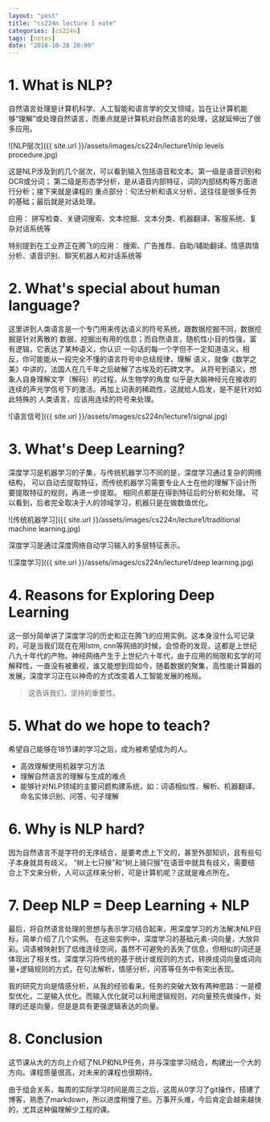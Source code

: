 ```yaml
---
layout: "post"
title: "cs224n lecture 1 note"
categories: [cs224n]
tags: [notes]
date: "2018-10-28 20:00"
---
```

# 1. What is NLP?
自然语言处理是计算机科学、人工智能和语言学的交叉领域，旨在让计算机能够“理解”或处理自然语言，而重点就是计算机对自然语言的处理，这就延伸出了很多应用。

![NLP层次]({{ site.url }}/assets/images/cs224n/lecture1/nlp levels procedure.jpg)

这是NLP涉及到的几个层次，可以看到输入包括语音和文本。第一级是语音识别和OCR或分词；
第二级是形态学分析，是从语音内部特征，词的内部结构等方面进行分析；接下来就是课程的
重点部分：句法分析和语义分析，这往往是很多任务的基础；最后就是对话处理。

应用：
拼写检查、关键词搜索、文本挖掘、文本分类、机器翻译、客服系统、复杂对话系统等

特别提到在工业界正在腾飞的应用：
搜索、广告推荐、自助/辅助翻译、情感舆情分析、语音识别、聊天机器人和对话系统等

# 2. What's special about human language?
这里讲到人类语言是一个专门用来传达语义的符号系统，跟数据挖掘不同，数据挖掘是针对离散的
数据，挖掘出有用的信息；而自然语言，随机性小目的性强，富有逻辑，它表达了某种语义，你认识
一句话的每一个字但不一定知道语义，相反，你可能能从一段完全不懂的语言符号中总结规律，理解
语义，就像《数学之美》中讲的，法国人在几千年之后破解了古埃及的石碑文字。
从符号到语义，想象人自身理解文字（解码）的过程，从生物学的角度
似乎是大脑神经元在接收的连续的声光学信号下的激活。再加上词表的稀疏性，这就给人启发，是不是针对如此特殊的
人类语言，应该用连续的符号来处理。

![语言信号]({{ site.url }}/assets/images/cs224n/lecture1/signal.jpg)

# 3. What's Deep Learning?
深度学习是机器学习的子集，与传统机器学习不同的是，深度学习通过复杂的网络结构，
可以自动去提取特征，而传统机器学习需要专业人士在他的理解下设计所要提取特征的规则，再进一步提取。
相同点都是在得到特征后的分析和处理。
可以看到，后者完全取决于人的领域学习，机器只是在做数值优化。

![传统机器学习]({{ site.url }}/assets/images/cs224n/lecture1/traditional machine learning.jpg)

深度学习是通过深度网络自动学习输入的多层特征表示。

![深度学习]({{ site.url }}/assets/images/cs224n/lecture1/deep learning.jpg)

# 4. Reasons for Exploring Deep Learning
这一部分简单讲了深度学习的历史和正在腾飞的应用实例。这本身没什么可记录的，可是当我们现在在用lstm, cnn等网络的时候，会惊奇的发现，这都是上世纪八九十年代的产物。神经网络产生于上世纪六十年代，由于应用的局限和玄学的可解释性，一直没有被重视，谁又能想到现如今，随着数据的聚集，高性能计算器的发展，深度学习正在以神奇的方式改变着人工智能发展的格局。
> 这告诉我们，坚持的重要性。

# 5. What do we hope to teach?
希望自己能够在18节课的学习之后，成为被希望成为的人。
* 高效理解使用机器学习方法
* 理解自然语言的理解与生成的难点
* 能够针对NLP领域的主要问题构建系统，如：词语相似性、解析、机器翻译、命名实体识别、问答、句子理解

# 6. Why is NLP hard?
因为自然语言不是字符的无序结合，是要考虑上下文的，甚至外部知识，且有些句子本身就具有歧义。
“树上七只猴”和“树上骑只猴”在语音中就具有歧义，需要结合上下文来分析，人可以这样来分析，可是计算机呢？这就是难点所在。

# 7. Deep NLP = Deep Learning + NLP
最后，将自然语言处理的思想与表示学习结合起来，用深度学习的方法解决NLP目标，简单介绍了几个实例。
在这些实例中，深度学习的基础元素-词向量，大放异彩。词语被映射到了低维连续空间，虽然不可避免的丢失了信息，但相似的词还是体现出了相关性。深度学习将传统的基于统计或规则的方式，转换成词向量或词向量+逻辑规则的方式，在句法解析，情感分析，问答等任务中有突出表现。

我的研究方向是情感分析，从我的经验看来，任务的突破大致有两种思路：一是模型优化，二是输入优化。而输入优化就可以利用逻辑规则，对向量预先做操作，处理的还是向量，但是是具有更强逻辑表达的向量。

# 8. Conclusion
这节课从大的方向上介绍了NLP和NLP任务，并与深度学习结合，构建出一个大的方向。课程质量很高，对未来的课程也很期待。

由于组会关系，每周的实际学习时间是周三之后，这周从0学习了git操作，搭建了博客，熟悉了markdown，所以进度稍慢了些。万事开头难，今后肯定会越来越快的，尤其这种偏理解少工程的课。
